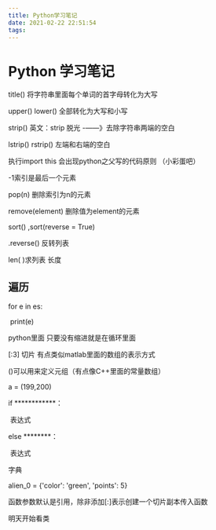 ```yaml
---
title: Python学习笔记
date: 2021-02-22 22:51:54
tags:
---
```


# Python 学习笔记

title() 将字符串里面每个单词的首字母转化为大写

upper() lower() 全部转化为大写和小写

strip() 英文：strip 脱光 -——》去除字符串两端的空白

lstrip() rstrip() 左端和右端的空白



执行import this 会出现python之父写的代码原则 （小彩蛋吧）

-1索引是最后一个元素

pop(n) 删除索引为n的元素

remove(element) 删除值为element的元素



sort() ,sort(reverse = True)

.reverse() 反转列表

len( )求列表 长度





## 遍历

for e in es:

​	print(e)



python里面 只要没有缩进就是在循环里面

[:3] 切片 有点类似matlab里面的数组的表示方式



()可以用来定义元组（有点像C++里面的常量数组）



a = (199,200)





if ************：

​	表达式

else ********：

​	表达式



字典

alien_0 = {'color': 'green', 'points': 5}  



函数参数默认是引用，除非添加[:]表示创建一个切片副本传入函数



明天开始看类